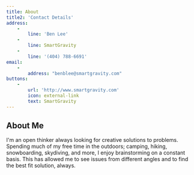 ```yaml
---
title: About
title2: 'Contact Details'
address:
    -
        line: 'Ben Lee'
    -
        line: SmartGravity
    -
        line: '(404) 788-6691'
email:
    -
        address: "benblee@smartgravity.com"
buttons:
    -
        url: 'http://www.smartgravity.com'
        icon: external-link
        text: SmartGravity
---
```


## About Me

I'm an open thinker always looking for creative solutions to problems. Spending much of my free time in the outdoors; camping, hiking, snowboarding, skydiving, and more, I enjoy brainstorming on a constant basis. This has allowed me to see issues from different angles and to find the best fit solution, always.
